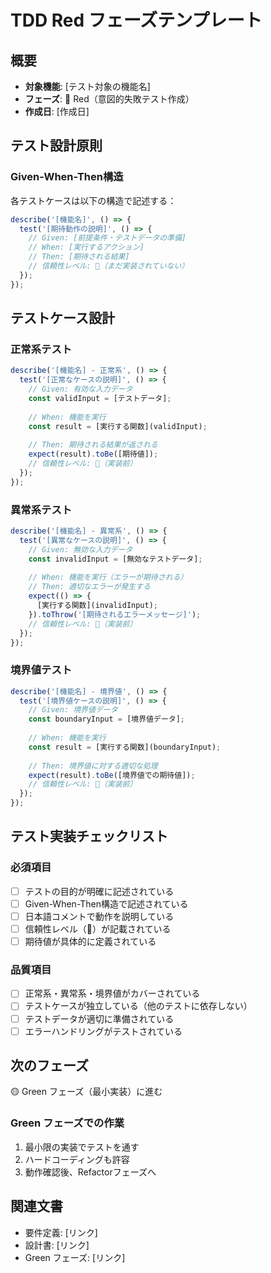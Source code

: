 # TDD Red フェーズテンプレート

## 概要
- **対象機能**: [テスト対象の機能名]
- **フェーズ**: 🔴 Red（意図的失敗テスト作成）
- **作成日**: [作成日]

## テスト設計原則

### Given-When-Then構造
各テストケースは以下の構造で記述する：

```typescript
describe('[機能名]', () => {
  test('[期待動作の説明]', () => {
    // Given: [前提条件・テストデータの準備]
    // When: [実行するアクション]
    // Then: [期待される結果]
    // 信頼性レベル: 🔴（まだ実装されていない）
  });
});
```

## テストケース設計

### 正常系テスト
```typescript
describe('[機能名] - 正常系', () => {
  test('[正常なケースの説明]', () => {
    // Given: 有効な入力データ
    const validInput = [テストデータ];
    
    // When: 機能を実行
    const result = [実行する関数](validInput);
    
    // Then: 期待される結果が返される
    expect(result).toBe([期待値]);
    // 信頼性レベル: 🔴（実装前）
  });
});
```

### 異常系テスト
```typescript
describe('[機能名] - 異常系', () => {
  test('[異常なケースの説明]', () => {
    // Given: 無効な入力データ
    const invalidInput = [無効なテストデータ];
    
    // When: 機能を実行（エラーが期待される）
    // Then: 適切なエラーが発生する
    expect(() => {
      [実行する関数](invalidInput);
    }).toThrow('[期待されるエラーメッセージ]');
    // 信頼性レベル: 🔴（実装前）
  });
});
```

### 境界値テスト
```typescript
describe('[機能名] - 境界値', () => {
  test('[境界値ケースの説明]', () => {
    // Given: 境界値データ
    const boundaryInput = [境界値データ];
    
    // When: 機能を実行
    const result = [実行する関数](boundaryInput);
    
    // Then: 境界値に対する適切な処理
    expect(result).toBe([境界値での期待値]);
    // 信頼性レベル: 🔴（実装前）
  });
});
```

## テスト実装チェックリスト

### 必須項目
- [ ] テストの目的が明確に記述されている
- [ ] Given-When-Then構造で記述されている
- [ ] 日本語コメントで動作を説明している
- [ ] 信頼性レベル（🔴）が記載されている
- [ ] 期待値が具体的に定義されている

### 品質項目
- [ ] 正常系・異常系・境界値がカバーされている
- [ ] テストケースが独立している（他のテストに依存しない）
- [ ] テストデータが適切に準備されている
- [ ] エラーハンドリングがテストされている

## 次のフェーズ
🟡 Green フェーズ（最小実装）に進む

### Green フェーズでの作業
1. 最小限の実装でテストを通す
2. ハードコーディングも許容
3. 動作確認後、Refactorフェーズへ

## 関連文書
- 要件定義: [リンク]
- 設計書: [リンク]
- Green フェーズ: [リンク]